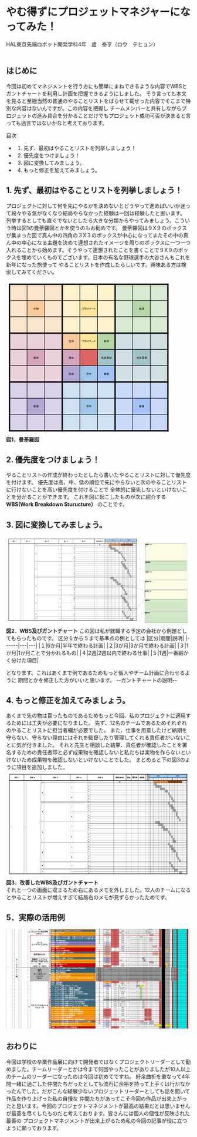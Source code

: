 # やむ得ずにプロジェットマネジャーになってみた！
<div class="pull-right">HAL東京先端ロボット開発学科4年　盧　泰亨（ロウ　テヒョン）</div><br>

## はじめに
今回は初めてマネジメントを行う方にも簡単にまねできるような内容でWBSとガントチャートを利用し計画を把握できるようにしました。
そう言っても本文を見ると至極当然の普通のやることリストをばらせて載せった内容でそこまで特別な内容はないんですが。この内容を把握し
チームメンバーと共有しながらプロジェットの進み具合を分かることだけでもプロジェット成功可否が決まると言っても過言ではないかなと考えております。

目次
- 1. 先ず、最初はやることリストを列挙しましょう！
- 2. 優先度をつけましょう！
- 3. 図に変換してみましょう。
- 4. もっと修正を加えてみましょう。
## 1. 先ず、最初はやることリストを列挙しましょう！
プロジェクトに対して何を先にやるかを決めないとどうやって進めばいいか迷って段々やる気がなくなり結局やらなかった経験は一回は経験したと思います。
列挙するとしても直ぐでないとしたら大きな分類からやってみましょう。こういう時は図1の曼荼羅図とかを使うのもお勧めです。
曼荼羅図は９X９のボックスが集まった図で真ん中の四角の３X３のボックスが中心になってまたその中の真ん中の中心になる主題を決めて連想されたイメージを周りのボックスに一つ一つ
入れることから始めます。そうやって連想されたことを書くことで９X９のボックスを埋めていくものでございます。日本の有名な野球選手の大谷さんもこれを新年になった旅使って
やることリストを作成したらしいです。興味ある方は検索してみてください。

![mandara](./images/mandara.png)<br>
**図1．曼荼羅図**
## 2. 優先度をつけましょう！
やることリストの作成が終わったとしたら書いたやることリストに対して優先度を付けます。
優先度は高、中、低の順位で先にやらないと次のやることリストに行けないことを高い優先度を付けることで
全体的に優先しないといけないことを分かることができます。
これを図に起こしたものが次に紹介する**WBS(Work Breakdown Sturucture）**
のことです。
## 3. 図に変換してみましょう。
![prototype](./images/prototype.png)<br>
**図2．WBS及びガントチャート**
この図は私が就職する予定の会社から例題としてもらったものです。
区分１から５まで基準点の例としては
|区分|期間|説明|
|------|---|---|
|１|6か月|半年で終わる計画|
|２|3が月|3か月で終わる計画|
|３|1か月|1か月ことで分かれるもの|
|４|2週|2週以内で終わる仕事|
|５|1週|一番細かく分けた項目|

となります。これはあくまで例であるためもっと個人やチーム計画に合わせるように
期間とかを修正した方がいいと思います。
--ガントチャートの説明--
## 4. もっと修正を加えてみましょう。
あくまで先の物は貰ったものであるためもっと今回、私のプロジェクトに適用するためには工夫が必要になりました。
先ず、12名のチームであるためそれぞれのやることリストに担当者欄が必要でした。
また、仕事を用意したけど納期を守らない、守らない理由にはそれを監督したり管理してくれる責任者がいないことに気が付きました。
それと先生と相談した結果、責任者が確認したことを署名するための責任者印と必ず成果物を確認しないと私たちは実物を作らないといけないため成果物を確認しないといけないことでした。
まとめると下の図3のように項目を追加しました。
![custom](./images/custom.png)<br>
**図3．改善したWBS及びガントチャート**<br>
それと一つの画面に収まるため右にあるメモを外しました。12人のチームになるとやることリストが増えすぎて結局右のメモが見ずらかったためです。

## 5．実際の活用例
![example](./images/example.png)<br>


## おわりに
今回は学校の卒業作品展に向けて開発者ではなくプロジェクトリーダーとして勤めました。チームリーダーとかは今まで何回やったことがありましたが10人以上のチームのリーダーになったのは今回は初めてですね。
紆余曲折を重なって4年間一緒に過ごした仲間たちだったとしても流石に余裕を持って上手くは行かなかったんでした。だがこんな経験少ないプロジェットリーダーとしても話を聞いて作品を作り上げった私の自慢な
仲間たちがあってこそ今回の作品が出来上がったと思います。今回のプロジェクトマネジメントが最高の結果だとは思いませんが最善を尽くしたものだと考えております。皆さんには個人の個性が反映された最善の
プロジェクトマネジメントが出来上がるため私の今回の記事が役に立つように願っております。

